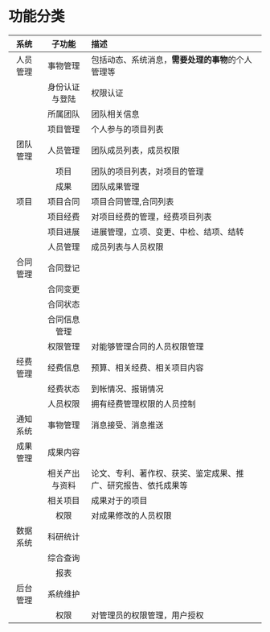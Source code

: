 # 功能分类

| 系统   | 子功能     | 描述                              |
|:----:|:-------:|:------------------------------- |
| 人员管理 | 事物管理    | 包括动态、系统消息，**需要处理的事物**的个人管理等     |
|      | 身份认证与登陆 | 权限认证                            |
|      | 所属团队    | 团队相关信息                          |
|      | 项目管理    | 个人参与的项目列表                       |
| 团队管理 | 人员管理    | 团队成员列表，成员权限                     |
|      | 项目      | 团队的项目列表，对项目的管理                  |
|      | 成果      | 团队成果管理                          |
| 项目   | 项目合同    | 项目合同管理,合同列表                     |
|      | 项目经费    | 对项目经费的管理，经费项目列表                 |
|      | 项目进展    | 进展管理，立项、变更、中检、结项、结转             |
|      | 人员管理    | 成员列表与人员权限                       |
| 合同管理 | 合同登记    |                                 |
|      | 合同变更    |                                 |
|      | 合同状态    |                                 |
|      | 合同信息管理  |                                 |
|      | 权限管理    | 对能够管理合同的人员权限管理                  |
| 经费管理 | 经费信息    | 预算、相关经费、相关项目内容                  |
|      | 经费状态    | 到帐情况、报销情况                       |
|      | 人员权限    | 拥有经费管理权限的人员控制                   |
| 通知系统 | 事物管理    | 消息接受、消息推送                       |
| 成果管理 | 成果内容    |                                 |
|      | 相关产出与资料 | 论文、专利、著作权、获奖、鉴定成果、推广、研究报告、依托成果等 |
|      | 相关项目    | 成果对于的项目                         |
|      | 权限      | 对成果修改的人员权限                      |
| 数据系统 | 科研统计    |                                 |
|      | 综合查询    |                                 |
|      | 报表      |                                 |
| 后台管理 | 系统维护    |                                 |
|      | 权限      | 对管理员的权限管理，用户授权                  |
